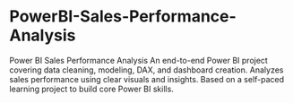 # PowerBI-Sales-Performance-Analysis
Power BI Sales Performance Analysis An end-to-end Power BI project covering data cleaning, modeling, DAX, and dashboard creation. Analyzes sales performance using clear visuals and insights. Based on a self-paced learning project to build core Power BI skills.
